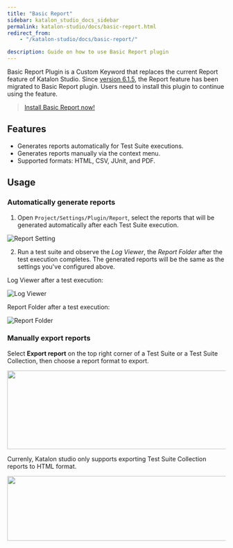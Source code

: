 ```yaml
---
title: "Basic Report"
sidebar: katalon_studio_docs_sidebar
permalink: katalon-studio/docs/basic-report.html
redirect_from:
    - "/katalon-studio/docs/basic-report/"

description: Guide on how to use Basic Report plugin
---
```

Basic Report Plugin is a Custom Keyword that replaces the current Report feature of Katalon Studio. Since [version 6.1.5](https://docs.katalon.com/katalon-studio/new/version-615.html), the Report feature has been migrated to Basic Report plugin.  Users need to install this plugin to continue using the feature.

> [Install Basic Report now!](https://store.katalon.com/product/59/Basic-Report)

## Features

- Generates reports automatically for Test Suite executions.
- Generates reports manually via the context menu.
- Supported formats: HTML, CSV, JUnit, and PDF.

## Usage

### Automatically generate reports

1. Open `Project/Settings/Plugin/Report`, select the reports that will be generated automatically after each Test Suite execution.

![Report Setting](https://i.ibb.co/GJK0tR4/report-setting.png)

2. Run a test suite and observe the *Log Viewer*, the *Report Folder* after the test execution completes. The generated reports will be the same as the settings you've configured above.

Log Viewer after a test execution:

![Log Viewer](https://i.ibb.co/z5JpbDp/log-viewer.png)

Report Folder after a test execution:

![Report Folder](https://i.ibb.co/tLGHXvK/report-folder.png)

### Manually export reports

Select **Export report** on the top right corner of a Test Suite or a Test Suite Collection, then choose a report format to export.

<img src="https://github.com/katalon-studio/docs-images/raw/master/katalon-studio/docs/Basic%20Report/report%201.png" width="1030" height="181">

Currenly, Katalon studio only supports exporting Test Suite Collection reports to HTML format.

<img src="https://github.com/katalon-studio/docs-images/raw/master/katalon-studio/docs/Basic%20Report/report%202.png" width="1034" height="149">

